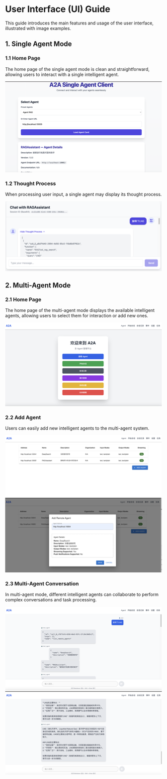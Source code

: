 # User Interface (UI) Guide

This guide introduces the main features and usage of the user interface, illustrated with image examples.

## 1. Single Agent Mode

### 1.1 Home Page

The home page of the single agent mode is clean and straightforward, allowing users to interact with a single intelligent agent.

![Single Agent Home Page](../images/SingleAgentHome.png)

### 1.2 Thought Process

When processing user input, a single agent may display its thought process.

![Single Agent Thought Process](../images/SingleAgentThought.png)

## 2. Multi-Agent Mode

### 2.1 Home Page

The home page of the multi-agent mode displays the available intelligent agents, allowing users to select them for interaction or add new ones.

![Multi-Agent Home Page](../images/MultiAgentHomePage.png)

### 2.2 Add Agent

Users can easily add new intelligent agents to the multi-agent system.

![Add Agent](../images/MultiAgentAddAgent.png)
![Add Agent 2](../images/MutliAgentAddAgent2.png)

### 2.3 Multi-Agent Conversation

In multi-agent mode, different intelligent agents can collaborate to perform complex conversations and task processing.

![Multi-Agent Conversation Example 1](../images/MutliAgentConversation.png)
![Multi-Agent Conversation Example 2](../images/MultiAgentConversation2.png)